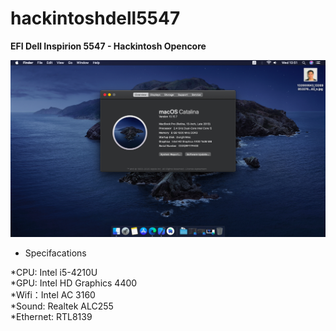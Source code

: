 # hackintoshdell5547
**EFI Dell Inspirion 5547 - Hackintosh Opencore**

![alt text](https://raw.githubusercontent.com/dunghn2201/hackintoshdell5547/master/Screenshot/Screen%20Shot%202020-12-23%20at%2010.51.50.png)

  - Specifacations

*CPU: Intel i5-4210U <br/>
*GPU: Intel HD Graphics 4400<br/>
*Wifi：Intel AC 3160 <br/>
*Sound: Realtek ALC255 <br/>
*Ethernet: RTL8139<br/>
